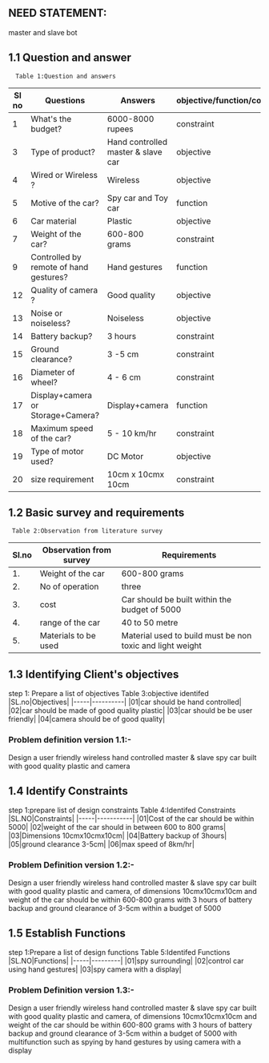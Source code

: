 ## NEED STATEMENT:
master and slave bot
## 1.1 Question and answer
      Table 1:Question and answers

|Sl no|	Questions|	Answers|objective/function/constraint|
|-----|----------|-------------|-----------------------------|
1|What's the budget?|6000-8000 rupees|constraint|
3|Type of product?|Hand controlled master & slave car|objective|
4|Wired or Wireless ?|	Wireless|objective|
5|Motive of the car?|	Spy car and Toy car|function|
6|Car material|	Plastic|objective|
7|Weight of the car?|600-800 grams|constraint|
9|Controlled by remote of hand gestures?|Hand gestures|function|
12|Quality of camera ?|	Good quality|objective|
13|Noise or noiseless?|	Noiseless|objective|
14|Battery backup?|	3 hours|constraint|
15|Ground clearance?|	3 -5 cm|constraint|
16|Diameter of wheel?|	4 - 6 cm|constraint|
17|Display+camera  or Storage+Camera?|Display+camera|function|
18|Maximum speed of the car?|	5 - 10 km/hr|constraint|
19|Type of motor used?|	DC Motor|objective|
20|size requirement| 10cm x 10cmx 10cm|constraint|	


## 1.2 Basic survey and requirements
     Table 2:Observation from literature survey
|Sl.no|Observation from survey|Requirements|
|-----|-----------------------|------------|
1.|Weight of the car|600-800 grams|
2.|No of operation|three|
3.|cost|Car should be built within the budget of 5000|
4.|range of the car|40 to 50 metre|
5.|Materials to be used|Material used to build must be non toxic and light weight|	

## 1.3 Identifying Client's objectives
step 1: Prepare a list of objectives
       Table 3:objective identifed
|SL.no|Objectives|
|-----|----------|
|01|car should be hand controlled|
|02|car should be made of good quality plastic|
|03|car should be be user friendly|
|04|camera should be of good quality|

### Problem definition version 1.1:-
Design a  user friendly wireless hand controlled master & slave spy car built with good quality plastic and camera

## 1.4 Identify Constraints
step 1:prepare list of design constraints
        Table 4:Identifed Constraints
|SL.NO|Constraints|
|-----|-----------|
|01|Cost of the car should be within 5000|
|02|weight of the car should in between 600 to 800 grams|
|03|Dimensions 10cmx10cmx10cm|
|04|Battery backup of 3hours|
|05|ground clearance 3-5cm|
|06|max speed of 8km/hr|

### Problem Definition version 1.2:-
Design a  user friendly wireless hand controlled master & slave spy car built with good quality plastic and camera, of dimensions 10cmx10cmx10cm
and weight of the car should be within 600-800 grams with 3 hours of battery backup and ground clearance of 3-5cm within a budget of 5000

## 1.5 Establish Functions
step 1:Prepare a list of design functions
   Table 5:Identifed Functions
|SL.NO|Functions|
|-----|---------|
|01|spy surrounding|
|02|control car using hand gestures|
|03|spy camera with a display|

### Problem Definition version 1.3:-
Design a  user friendly wireless hand controlled master & slave spy car built with good quality plastic and camera, of dimensions 10cmx10cmx10cm
and weight of the car should be within 600-800 grams with 3 hours of battery backup and ground clearance of 3-5cm within a budget of 5000 with multifunction such as spying by hand gestures by using camera with a display		
			
			
			
			



